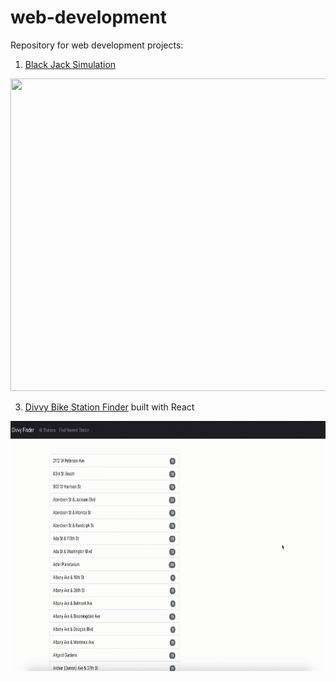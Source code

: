 # web-development

Repository for web development projects:

1. [Black Jack Simulation](https://github.com/magabrielaa/web-development/tree/main/black-jack%20simulation)

<img src="https://github.com/magabrielaa/web-development/blob/main/black-jack%20simulation/Black%20Jack%20Simulation.gif" width="1000" height="500" />

3. [Divvy Bike Station Finder](https://github.com/magabrielaa/web-development/tree/main/divvy-bikes) built with React
<img src="https://github.com/magabrielaa/web-development/blob/main/divvy-bikes/Divvy%20Bikes.gif" width="1000" height="400" />